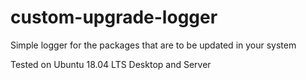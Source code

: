 # custom-upgrade-logger
Simple logger for the packages that are to be updated in your system

Tested on Ubuntu 18.04 LTS Desktop and Server
